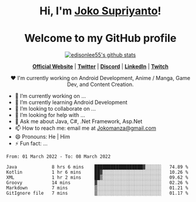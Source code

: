 <h1 align="center">Hi, I'm <a href="https://www.google.com">Joko Supriyanto</a>!</h1>
<h1 align="center">Welcome to my GitHub profile</h1>

<p align="center">
  <a href="https://github.com/jokomanza"><img src="https://github-readme-stats.vercel.app/api?username=jokomanza&hide_border=true&show_icons=true" alt="edisonlee55's github stats"></a>
</p>

<p align="center">
  <strong><a href="https://www.google.com">Official Website</a></strong> |
  <strong><a href="https://twitter.com/jokomanza">Twitter</a></strong> |
  <strong><a href="https://discord.gg/nYXzaUS">Discord</a></strong> |
  <strong><a href="https://www.linkedin.com/in/jokomanza">LinkedIn</a></strong> |
  <strong><a href="https://www.twitch.tv/jokomanza">Twitch</a></strong>
</p>

<p align="center">❤ I'm currently working on Android Development, Anime / Manga, Game Dev, and Content Creation.</p>

- 🔭 I’m currently working on ...
- 🌱 I’m currently learning Android Development
- 👯 I’m looking to collaborate on ...
- 🤔 I’m looking for help with ...
- 💬 Ask me about Java, C#, .Net Framework, Asp.Net
- 📫 How to reach me: email me at Jokomanza@gmail.com
- 😄 Pronouns: He | Him
- ⚡ Fun fact: ...

<!--START_SECTION:waka-->

```text
From: 01 March 2022 - To: 08 March 2022

Java             8 hrs 6 mins    ██████████████████▓░░░░░░   74.89 %
Kotlin           1 hr 6 mins     ██▓░░░░░░░░░░░░░░░░░░░░░░   10.26 %
XML              1 hr 2 mins     ██▒░░░░░░░░░░░░░░░░░░░░░░   09.62 %
Groovy           14 mins         ▓░░░░░░░░░░░░░░░░░░░░░░░░   02.26 %
Markdown         7 mins          ▒░░░░░░░░░░░░░░░░░░░░░░░░   01.21 %
GitIgnore file   7 mins          ▒░░░░░░░░░░░░░░░░░░░░░░░░   01.17 %
```

<!--END_SECTION:waka-->
